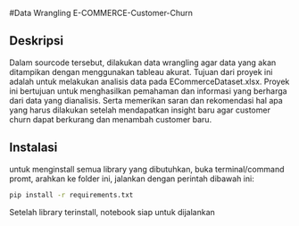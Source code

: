 #Data Wrangling E-COMMERCE-Customer-Churn


## Deskripsi

Dalam sourcode tersebut, dilakukan data wrangling agar data yang akan ditampikan dengan menggunakan tableau akurat.
Tujuan dari proyek ini adalah untuk melakukan analisis data pada ECommerceDataset.xlsx. Proyek ini bertujuan untuk menghasilkan pemahaman dan informasi yang berharga dari data yang dianalisis.
Serta memerikan saran dan rekomendasi hal apa yang harus dilakukan setelah mendapatkan insight baru agar customer churn dapat berkurang dan menambah customer baru.


## Instalasi

untuk menginstall semua library yang dibutuhkan, buka terminal/command promt, arahkan ke folder ini, jalankan dengan perintah dibawah ini:

```bash
pip install -r requirements.txt
```

Setelah library terinstall, notebook siap untuk dijalankan
